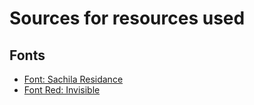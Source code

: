 # Sources for resources used

## Fonts

* [Font: Sachila Residance](https://www.dafont.com/de/sachila-residance.font)
* [Font Red: Invisible](https://www.dafont.com/de/invisible-2.font)
